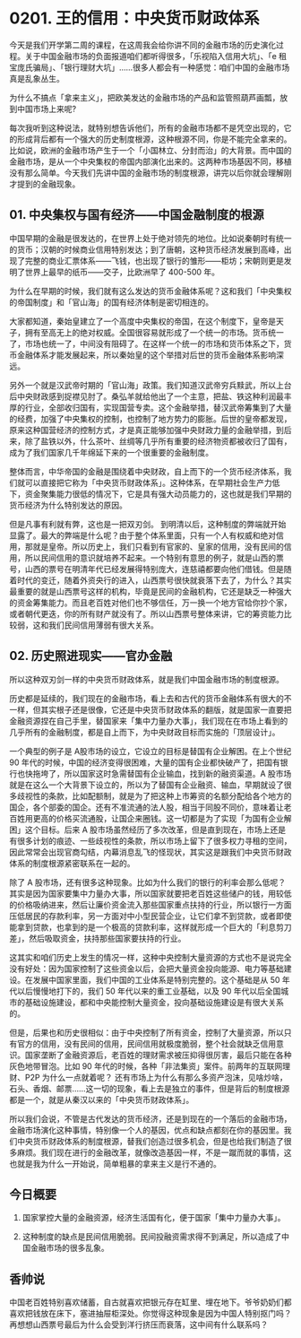 # 0201. 王的信用：中央货币财政体系

今天是我们开学第二周的课程，在这周我会给你讲不同的金融市场的历史演化过程。关于中国金融市场的负面报道咱们都听得很多，「乐视陷入信用大坑」、「e 租宝庞氏骗局」、「银行理财大坑」……很多人都会有一种感觉：咱们中国的金融市场真是乱象丛生。

为什么不搞点「拿来主义」，把欧美发达的金融市场的产品和监管照葫芦画瓢，放到中国市场上来呢?

每次我听到这种说法，就特别想告诉他们，所有的金融市场都不是凭空出现的，它的形成背后都有一个强大的历史制度根源，这种根源不同，你是不能完全拿来的。比如说，欧洲的金融市场产生于一个「小国林立、分封而治」的大背景。而中国的金融市场，是从一个中央集权的帝国内部演化出来的。这两种市场基因不同，移植没有那么简单。今天我们先讲中国的金融市场的制度根源，讲完以后你就会理解刚才提到的金融现象。 

## 01. 中央集权与国有经济——中国金融制度的根源

中国早期的金融是很发达的，在世界上处于绝对领先的地位。比如说秦朝时有统一的货币；汉朝的时候商业信用特别发达；到了唐朝，这种货币经济发展到高峰，出现了完整的商业汇票体系——飞钱，也出现了银行的雏形——柜坊；宋朝则更是发明了世界上最早的纸币——交子，比欧洲早了 400-500 年。

为什么在早期的时候，我们就有这么发达的货币金融体系呢？这和我们「中央集权的帝国制度」和「官山海」的国有经济体制是密切相连的。

大家都知道，秦始皇建立了一个高度中央集权的帝国，在这个制度下，皇帝是天子，拥有至高无上的绝对权威。全国很容易就形成了一个统一的市场。货币统一了，市场也统一了，中间没有阻碍了。在这样一个统一的市场和货币体系之下，货币金融体系才能发展起来，所以秦始皇的这个举措对后世的货币金融体系影响深远。

另外一个就是汉武帝时期的「官山海」政策。我们知道汉武帝穷兵黩武，所以上台后中央财政感到捉襟见肘了。桑弘羊就给他出了一个主意，把盐、铁这种利润最丰厚的行业，全部收归国有，实现国营专卖。这个金融举措，替汉武帝筹集到了大量的经费，加强了中央集权的控制，也控制了地方势力的膨胀。后世的皇帝都发现，原来这种国营经济的控制方式，才是真正能够加强中央财政力量的金融举措，到后来，除了盐铁以外，什么茶叶、丝绸等几乎所有重要的经济物资都被收归了国有，成为了我们国家几千年绵延下来的一个很重要的金融制度。

整体而言，中华帝国的金融是围绕着中央财政，自上而下的一个货币经济体系，我们就可以直接把它称为「中央货币财政体系」。这种体系，在早期社会生产力低下，资金聚集能力很低的情况下，它是具有强大动员能力的，这也就是我们早期的货币经济为什么特别发达的原因。

但是凡事有利就有弊，这也是一把双刃剑。 到明清以后，这种制度的弊端就开始显露了。最大的弊端是什么呢？由于整个体系里面，只有一个人有权威和绝对信用，那就是皇帝。所以历史上，我们只看到有官家的、皇家的信用，没有民间的信用，所以民间信用的意识就培养不起来。一个特别有意思的例子，就是山西的票号，山西的票号在明清年代已经发展得特别庞大，连慈禧都要向他们借钱。但是随着时代的变迁，随着外资央行的进入，山西票号很快就衰落下去了，为什么？其实最重要的就是山西票号这样的机构，毕竟是民间的金融机构，它还是缺乏一种强大的资金筹集能力。而且老百姓对他们也不够信任，万一换一个地方官给你抄个家，或者朝代更迭，你的所有财产就没有了。所以山西票号整体来讲，它的筹资能力比较弱，这和我们民间信用薄弱有很大关系。 

## 02. 历史照进现实——官办金融

所以这种双刃剑一样的中央货币财政体系，就是我们中国金融市场的制度根源。

历史都是延续的，我们现在的金融市场，看上去和古代的货币金融体系有很大的不一样，但其实根子还是很像，它还是中央货币财政体系的翻版，就是国家一直要把金融资源捏在自己手里，替国家来「集中力量办大事」，我们现在在市场上看到的几乎所有的金融制度，都是自上而下，为中央财政目标而实施的「顶层设计」。

一个典型的例子是 A股市场的设立，它设立的目标是替国有企业解困。在上个世纪 90 年代的时候，中国的经济变得很困难，大量的国有企业都快破产了，把国有银行也快拖垮了，所以国家这时急需替国有企业输血，找到新的融资渠道。A 股市场就是在这么一个大背景下设立的，所以为了替国有企业融资、输血，早期就设了很多歧视性的条款，比如配额制，就是为了把这种上市筹资的名额分配给各个地方的国企，各个部委的国企。还有不准流通的法人股，相当于同股不同价，意味着让老百姓用更高的价格买流通股，让国企来圈钱。这一切都是为了实现「为国有企业解困」这个目标。后来 A 股市场虽然经历了多次改革，但是直到现在，市场上还是有很多计划的痕迹、一些歧视性的条款，所以市场上留下了很多权力寻租的空间，因此常常会出现官商勾结，内幕消息乱飞的怪现状，其实这是跟我们中央货币财政体系的制度根源紧密联系在一起的。

除了 A 股市场，还有很多这种现象。比如为什么我们的银行的利率会那么低呢？其实是因为国家要集中力量办大事，所以国家就要把老百姓这些储户的钱，用较低的价格吸纳进来，然后让廉价资金流入那些国家重点扶持的行业，所以银行一方面压低居民的存款利率，另一方面对中小型民营企业，让它们拿不到贷款，或者即使能拿到贷款，也拿到的是一个极高的贷款利率，这样就形成一个巨大的「利息剪刀差」，然后吸取资金，扶持那些国家要扶持的行业。

这其实和咱们历史上发生的情况一样，这种中央控制大量资源的方式也不是说完全没有好处：因为国家控制了这些资金以后，会把大量资金投向能源、电力等基础建设。在发展中国家里面，我们中国的工业体系是特别完整的。这个基础是从 50 年代以后慢慢地打下的，我们 50 年代以来的重工业基础，以及 90 年代以后全国城市的基础设施建设，都和中央能控制大量资金，投向基础设施建设是有很大关系的。

但是，后果也和历史很相似：由于中央控制了所有资金，控制了大量资源，所以只有官方的信用，没有民间的信用，民间信用就极度脆弱，整个社会就缺乏信用意识。国家垄断了金融资源后，老百姓的理财需求被压抑得很厉害，最后只能在各种灰色地带冒泡。比如 90 年代的时候，各种「非法集资」案件。前两年的互联网理财、P2P 为什么一点就着呢？ 还有市场上为什么有那么多资产泡沫，见啥炒啥，石头、香烟、邮票……这一切的现象，看上去是独立的事件，但是背后的制度根源都是一个，就是从秦汉以来的「中央货币财政体系」。

所以我们会说，不管是古代发达的货币经济，还是到现在的一个落后的金融市场，金融市场演化这种事情，特别像一个人的基因，优点和缺点都刻在你的基因里。我们中央货币财政体系的制度根源，替我们创造过很多机会，但是也给我们制造了很多麻烦。我们现在进行的金融改革，就像改造基因一样，不是一蹴而就的事情，这也就是我为什么一开始说，简单粗暴的拿来主义是行不通的。 

## 今日概要

1. 国家掌控大量的金融资源，经济生活国有化，便于国家「集中力量办大事」。

2. 这种制度的缺点是民间信用脆弱。民间投融资需求得不到满足，所以造成了中国金融市场的很多乱象。

## 香帅说

中国老百姓特别喜欢储蓄，自古就喜欢把银元存在缸里、埋在地下。爷爷奶奶们都喜欢把钱放在床下，塞进抽屉柜深处。你觉得这种现象是因为中国人特别抠门吗？再想想山西票号最后为什么会受到洋行挤压而衰落，这中间有什么联系吗？
